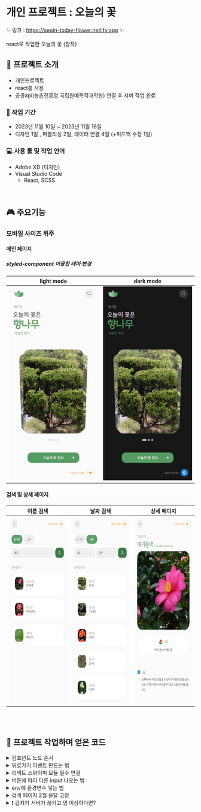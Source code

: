 # 개인 프로젝트 : 오늘의 꽃 
✨ 링크 : https://seoin-today-flower.netlify.app ✨  
<br>
react로 작업한 오늘의 꽃 (창작)
<br>

## 📣 프로젝트 소개
- 개인프로젝트
- react를 사용
- 공공api(농촌진흥청 국립원예특작과학원) 연결 후 서버 작업 완료

### 📅 작업 기간
- 2023년 11월 10일 ~ 2023년 11월 16일
- 디자인 1일 , 퍼블리싱 2일, 데이터 연결 4일 (+피드백 수정 1일)

### 💻 사용 툴 및 작업 언어
- Adobe XD (디자인)
- Visual Studio Code
    - React, SCSS

<br>

## 🎮 주요기능
### 모바일 사이즈 위주
  #### 메인 페이지
  ##### styled-component 이용한 테마 변경
  |light mode|dark mode|
  |:---:|:---:|
  |<img src="./public/images/readme/main-light.png" alt="" width="300" />|<img src="./public/images/readme/main-dark.png" alt="" width="300" />|
  
  #### 검색 및 상세 페이지
  |이름 검색|날짜 검색|상세 페이지|
  |:---:|:---:|:---:|
  |<img src="./public/images/readme/search-name.png" alt="" height="500" />|<img src="./public/images/readme/search-date.png" alt="" height="500" />|<img src="./public/images/readme/detail.png" alt="" height="500" />|

<br>
<br>

## 📌 프로젝트 작업하며 얻은 코드

<details>
  <summary>컴포넌트 노드 순서</summary>
  <br>

  - `BrowserRouter`을 처음엔 App.js에 작성했는데 index.js에 작성하는 것이 좋다고 하여 옮김

    ```javascript
      <BrowserRouter> //react-router-dom을 감싸는 최상단 => index.js App바깥으로 옮김!!!!!!
        <ThemeProvider theme={themeMode}> //styled-components 스타일을 전역적으로 공유. ThemeProvider로 감싼 하위들은 모두 theme props를 사용할 수 있다.
          <GlobalStyle /> //reset할 스타일과 styled-components 정의해서 글로벌로 사용 (지우면 동작 안함)
          <div className="App"> //.App
            <Header /> 
            <div className="content"> //Header가 fixed라 content 위로 여백 넣음
              <Routes> //Router 동작 될 부분
                <Route
                  path="/"
                  element={
                    <Main toggleTheme={toggleTheme} themeMode={themeMode} />
                  }
                />
                //Main안에 ThemeBtn 컴포넌트가 있는데 테마를 바꿔줄 버튼이라 Props 전달
                <Route path="/search" element={<Search />} />
                // 주소/search에 보여질 부분
              </Routes>
            </div>
          </div>
        </ThemeProvider>
      </BrowserRouter>
    ```
</details>

<details>
  <summary>뒤로가기 이벤트 만드는 법</summary>
  <br>

  ```javascript
    //라우터 라이브러리 제공
    import { useNavigate } from "react-router-dom";
    // 훅
    const navigate = useNavigate()
    // 클릭할 곳에 넣기만 하면 됨 (-1 = 뒤로 한 번 가기)
    <HeaderButton className="back" onClick={()=>{navigate(-1)}}>
  ```

  - 위치하는 페이지에 따라 헤더 아이콘 다르게 띄우기
  - 로고는 메인에서만, 그 외의 페이지에선 뒤로가기 아이콘을 띄워야 하는 상황
    ```javascript
      import { Link, useLocation } from "react-router-dom";
      const location = useLocation();

      //함수 
      const renderHeaderIcons = () => {
        if(location.pathname === '/') { ///현재 위치가 루트일 때 표시할 아이콘
          return(
            <Link to="/">
              <img
                className="logo"
                src={process.env.PUBLIC_URL + "./images/logo.svg"}
                alt="logo"
              />
            </Link>
          )
        }else{ //그 외 페이지일 경우
          return(
            <HeaderButton className="back" onClick={()=>{navigate(-1)}}>
              <IoIosArrowBack className="icon" />
            </HeaderButton>
          )
        }
      }
      //...생략
      //함수만 넣어주면 된다.
      <div className="headerIcons">
        {renderHeaderIcons()}
      </div>
    ```
</details>

<details>
  <summary>리액트 스와이퍼 모듈 필수 연결</summary>
  <br>

  ```javascript
    //필수 불러오기
    import 'swiper/scss/pagination';
    //모듈 연결
    import { EffectCards, Pagination, Autoplay } from 'swiper/modules';
    // 코드 내 모듈에도 작성
    modules={[EffectCards, Pagination, Autoplay]}
  ```
</details>

<details>
  <summary>버튼에 따라 다른 input 나오는 법</summary>
  <br>

  ```javascript
  //useState 사용
    const handleButtonClick = (type) => {
      setSearchType(type);
    };
    // 버튼 만들고 각각 인자 입력
    <button onClick={() => handleButtonClick("name")}>꽃 이름</button>
    <button onClick={() => handleButtonClick("date")}>날짜</button>
    //클릭 시 노출할 영역에 작성
    {searchType === "name" && (
      <SearchInputBox>
        <input type="text" placeholder="꽃 이름을 검색해주세요" />
        <button className='SearchBtn'>
          <BiSearch className='icon'/>
        </button>
      </SearchInputBox>
    )}
    //...생략 위와 같이 하단에 date부분도 만들면 됨
  ```
</details>

<details>
  <summary>env에 환경변수 넣는 법</summary>
  <br>

  1. `server/server.js`는 src 안에 있어야 한다
    - 최상단루트에 놓았더니 "프로젝트 디렉토리 외부에 있는 모듈을 상대 경로로 import하려고 시도했을 때 발생"하는 오류가 뜸

  2. env파일은 최상단 루트(package.json와 동일한 위치)에 있어야 한다 
    - `REACT_APP_API_KEY = 키코드`
    - 변수 선언 않고 바로 입력
    - "",''로 묶을 필요 없다.
    - ;(세미콜론)이나 ,(쉼표) 넣기 않기
    - 변수명 앞에는 `REACT_APP_`이 꼭 붙어야 한다.
</details>

<details>
  <summary>검색 페이지 2월 윤달 고정</summary>
  <br>

  - react의 `<select>` 요소의 `value` 속성은 문자열을 반환한다. (HTML에서 `<select>` 요소의 `value` 속성이 문자열이어야 하기 때문)
  - 리액트는 `===` 를 권장하기 때문에 2월에 29일을 추가하려면 문자형으로 비교해야 한다.
  <br>
    ```javascript
    const daysInMonth = (month, year) => {
        if (month === "2") {
          console.log('month: ', month);
          return 29;
        }
        return new Date(year, month, 0).getDate();
      };
    ```
</details>

<details>
  <summary> ❗ 갑자기 서버가 끊기고 영 이상하다면? </summary>
  <br>
  - 오류 넘버 보고 공문서 확인

  - `22 (LIMITED NUMBER OF SERVICE REQUESTS EXCEEDS ERROR)`
    -  서비스 요청제한횟수 초과에러 (일별 요청한도 등)
</details>
